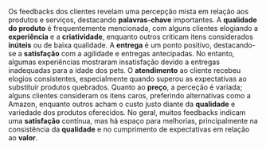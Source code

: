 Os feedbacks dos clientes revelam uma percepção mista em relação aos produtos e serviços, destacando **palavras-chave** importantes. A **qualidade do produto** é frequentemente mencionada, com alguns clientes elogiando a **experiência** e a **criatividade**, enquanto outros criticam itens considerados **inúteis** ou de baixa qualidade. A **entrega** é um ponto positivo, destacando-se a **satisfação** com a agilidade e entregas antecipadas. No entanto, algumas experiências mostraram insatisfação devido a entregas inadequadas para a idade dos pets. O **atendimento** ao cliente recebeu elogios consistentes, especialmente quando superou as expectativas ao substituir produtos quebrados. Quanto ao **preço**, a perceção é variada; alguns clientes consideram os itens caros, preferindo alternativas como a Amazon, enquanto outros acham o custo justo diante da **qualidade** e variedade dos produtos oferecidos. No geral, muitos feedbacks indicam uma **satisfação** contínua, mas há espaço para melhorias, principalmente na consistência da **qualidade** e no cumprimento de expectativas em relação ao **valor**.
